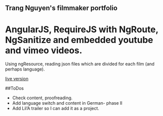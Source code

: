 Trang Nguyen's filmmaker portfolio
----------------------------------

# AngularJS, RequireJS with NgRoute, NgSanitize and embedded youtube and vimeo videos.

Using ngResource, reading json files which are divided for each film (and perhaps language).

[live version](http://midcut.com)

##ToDos

* Check content, proofreading.
* Add language switch and content in German- phase II
* Add Lil’A trailer so I can add it as a project.


